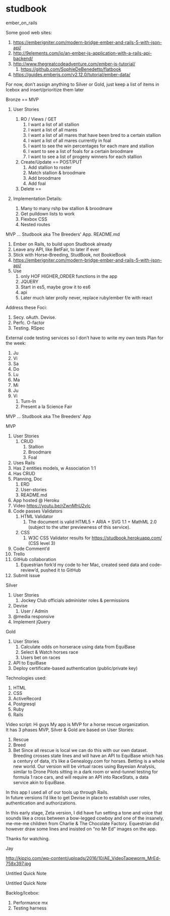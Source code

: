 # studbook
ember_on_rails


Some good web sites:

1. https://emberigniter.com/modern-bridge-ember-and-rails-5-with-json-api/
2. http://9elements.com/io/an-ember-js-application-with-a-rails-api-backend/
3. http://www.thegreatcodeadventure.com/ember-js-tutorial/
    1. https://github.com/SophieDeBenedetto/flatbook
4. https://guides.emberjs.com/v2.12.0/tutorial/ember-data/

For now, don’t assign anything to Silver or Gold, just keep a list of items in Icebox and insert/prioritize them later

Bronze == MVP
1. User Stories
    1. RO / Views / GET
        1. I want a list of all stallion
        2. I want a list of all mares
        3. I want a list of all mares that have been bred to a certain stallion
        1. I want a list of all mares currently in foal
        2. I want to see the win percentages for each mare and stallion
        3. I want to see a list of foals for a certain broodmare
        4. I want to see a list of progeny winners for each stallion
    1. Create/Update  ==  POST/PUT
        1. Add stallion to roster
        2. Match stallion & broodmare
        1. Add broodmare
        2. Add foal
    1. Delete ==

1. Implementation Details:
    1. Many to many rshp bw stallion & broodmare
    2. Get pulldown lists to work
    3. Flexbox CSS
    4. Nested routes



MVP ... Studbook   aka   The Breeders' App.  README.md
1. Ember on Rails, to build upon Studbook already
2. Leave any API, like BetFair, to later if ever
3. Stick with Horse-Breeding, StudBook, not BookieBook
4. https://emberigniter.com/modern-bridge-ember-and-rails-5-with-json-api/
5. Use 
    1. only HOF HIGHER_ORDER functions in the app
    2. JQUERY
    3. Start in es5, maybe grow it to es6
    4. api
    5. Later much later prolly never, replace ruby/ember f/e with react


Address these Foci:
1. Secy.   oAuth.  Devise.  
2. Perfc.   O-factor
3. Testing.   RSpec

External code testing services so I don’t have to write my own tests
Plan for the week:
1. Ju
2. Vi
3. Sa
4. Do
5. Lu
6. Ma
7. Mi
8. Ju
9. Vi
    1. Turn-In
    2. Present a la Science Fair



MVP ... Studbook aka The Breeders' App

MVP
1. User Stories
    1. CRUD
        1. Stallion
        2. Broodmare
        3. Foal
2. Uses Rails
3. Has 2 entities models, w Association 1:1
4. Has CRUD
5. Planning, Doc
    1. ERD 
    2. User-stories
    3. README.md
6. App hosted @ Heroku
7. Video  https://youtu.be/rZwnMhU2vlc
8. Code passes Validators
    1. HTML Validator
        1. The document is valid HTML5 + ARIA + SVG 1.1 + MathML 2.0 (subject to the utter previewness of this service).
    2. CSS
        1. W3C CSS Validator results for https://studbook.herokuapp.com/ (CSS level 3)
9. Code Comment’d
10. Trello
11. GitHub collaboration
    1. Equestrian fork’d my code to her Mac, created seed data and code-review’d, pushed it to GitHub
1. Submit issue


Silver
1. User Stories
    1. Jockey Club officials administer roles & permissions
2. Devise
    1. User / Admin
3. @media responsive
4. Implement jQuery

Gold 
1. User Stories
    1. Calculate odds on horserace using data from EquiBase
    2. Select & Watch horses race
    3. Users bet on races
2. API to EquiBase
3. Deploy certificate-based authentication (public/private key)

Technologies used:
1. HTML
2. CSS
3. ActiveRecord
4. Postgresql
5. Ruby
6. Rails


Video script:
Hi guys
My app is MVP for a horse rescue organization.  
It has 3 phases MVP, Silver & Gold are based on User Stories:
1. Rescue
2. Breed
3. Bet
Since all rescue is local we can do this with our own dataset.  Breeding crosses state lines and will have an API to EquiBase which has a century of data, it’s like a Genealogy.com for horses.  Betting is a whole new world.  Our version will be virtual races using Bayesian Analysis, similar to Drone Pilots sitting in a dark room or wind-tunnel testing for formula 1 race cars, and will require an API into RaceStats, a data service akin to EquiBase.

In this app I used all of our tools up through Rails.  
In future versions I’d like to get Devise in place to establish user roles, authentication and authorizations.

In this early stage, Zeta version, I did have fun setting a tone and voice that sounds like a cross between a bow-legged cowboy and one of the insanely, me-me-me children from Charlie & The Chocolate Factory.  Equestrian did however draw some lines and insisted on “no Mr Ed” images on the app.

Thanks for watching.

Jay

http://kipzio.com/wp-content/uploads/2016/10/AE_VideoTapeworm_MrEd-758x397.jpg



Untitled Quick Note


Untitled Quick Note








Backlog/Icebox:
1. Performance mx
2. Testing harness

